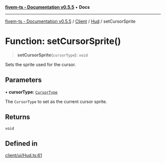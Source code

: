 [**fivem-ts - Documentation v0.5.5**](../../../../../README.md) • **Docs**

***

[fivem-ts - Documentation v0.5.5](../../../../../README.md) / [Client](../../../README.md) / [Hud](../README.md) / setCursorSprite

# Function: setCursorSprite()

> **setCursorSprite**(`cursorType`): `void`

Sets the sprite used for the cursor.

## Parameters

• **cursorType**: [`CursorType`](../../../enumerations/CursorType.md)

The `CursorType` to set as the current cursor sprite.

## Returns

`void`

## Defined in

[client/ui/Hud.ts:61](https://github.com/Purpose-Dev/fivem-ts/blob/main/src/client/ui/Hud.ts#L61)
